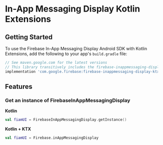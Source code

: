 # In-App Messaging Display Kotlin Extensions

## Getting Started

To use the Firebase In-App Messaging Display Android SDK with Kotlin Extensions, add the following
to your app's `build.gradle` file:

```groovy
// See maven.google.com for the latest versions
// This library transitively includes the firebase-inappmessaging-display library
implementation 'com.google.firebase:firebase-inappmessaging-display-ktx:$VERSION'
```

## Features

### Get an instance of FirebaseInAppMessagingDisplay

**Kotlin**

```kotlin
val fiamUI = FirebaseInAppMessagingDisplay.getInstance()
```

**Kotlin + KTX**

```kotlin
val fiamUI = Firebase.inAppMessagingDisplay
```
